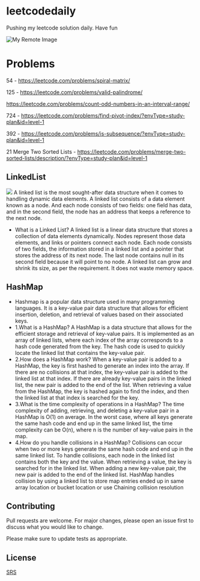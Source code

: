 # leetcodedaily
Pushing my leetcode solution daily. Have fun

![My Remote Image](https://assets.leetcode.com/static_assets/public/webpack_bundles/images/logo-dark.e99485d9b.svg)

# Problems

54 - https://leetcode.com/problems/spiral-matrix/

125 - https://leetcode.com/problems/valid-palindrome/

https://leetcode.com/problems/count-odd-numbers-in-an-interval-range/

724 - https://leetcode.com/problems/find-pivot-index/?envType=study-plan&id=level-1

392 - https://leetcode.com/problems/is-subsequence/?envType=study-plan&id=level-1

21 Merge Two Sorted Lists - https://leetcode.com/problems/merge-two-sorted-lists/description/?envType=study-plan&id=level-1

## LinkedList
<img src="https://www.simplilearn.com/ice9/free_resources_article_thumb/Linked-List-Soni/representation-of-linked-list.png">
A linked list is the most sought-after data structure when it comes to handling dynamic data elements. A linked list consists of a data element known as a node. And each node consists of two fields: one field has data, and in the second field, the node has an address that keeps a reference to the next node.

- What is a Linked List?
A linked list is a linear data structure that stores a collection of data elements dynamically.
Nodes represent those data elements, and links or pointers connect each node.
Each node consists of two fields, the information stored in a linked list and a pointer that stores the address of its next node.
The last node contains null in its second field because it will point to no node.
A linked list can grow and shrink its size, as per the requirement.
It does not waste memory space.

## HashMap
- Hashmap is a popular data structure used in many programming languages. It is a key-value pair data structure that allows for efficient insertion, deletion, and retrieval of values based on their associated keys.
- 1.What is a HashMap?
  A HashMap is a data structure that allows for the efficient storage and retrieval of key-value pairs. It is implemented as an array of linked lists, where each index of the array corresponds to a hash code generated from the key. The hash code is used to quickly locate the linked list that contains the key-value pair.
- 2.How does a HashMap work?
  When a key-value pair is added to a HashMap, the key is first hashed to generate an index into the array. If there are no collisions at that index, the key-value pair is added to the linked list at that index. If there are already key-value pairs in the linked list, the new pair is added to the end of the list. When retrieving a value from the HashMap, the key is hashed again to find the index, and then the linked list at that index is searched for the key.
- 3.What is the time complexity of operations in a HashMap?
  The time complexity of adding, retrieving, and deleting a key-value pair in a HashMap is O(1) on average. In the worst case, where all keys generate the same hash code and end up in the same linked list, the time complexity can be O(n), where n is the number of key-value pairs in the map.
- 4.How do you handle collisions in a HashMap?
  Collisions can occur when two or more keys generate the same hash code and end up in the same linked list. To handle collisions, each node in the linked list contains both the key and the value. When retrieving a value, the key is searched for in the linked list. When adding a new key-value pair, the new pair is added to the end of the linked list.
  HashMap handles collision by using a linked list to store map entries ended up in same array location or bucket location or use Chaining collision resolution


## Contributing

Pull requests are welcome. For major changes, please open an issue first
to discuss what you would like to change.

Please make sure to update tests as appropriate.

## License

[SRS](https://github.com/sophearyrin-dev/leetcodedaily)